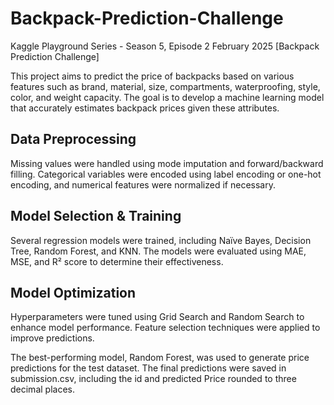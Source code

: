 # Backpack-Prediction-Challenge
Kaggle Playground Series - Season 5, Episode 2 February 2025 [Backpack Prediction Challenge]

This project aims to predict the price of backpacks based on various features such as brand,
material, size, compartments, waterproofing, style, color, and weight capacity. The goal is to
develop a machine learning model that accurately estimates backpack prices given these attributes.

## Data Preprocessing
Missing values were handled using mode imputation and forward/backward filling. Categorical
variables were encoded using label encoding or one-hot encoding, and numerical features were
normalized if necessary.

## Model Selection & Training
Several regression models were trained, including Naïve Bayes, Decision Tree, Random Forest, and
KNN. The models were evaluated using MAE, MSE, and R² score to determine their effectiveness.

## Model Optimization
Hyperparameters were tuned using Grid Search and Random Search to enhance model performance.
Feature selection techniques were applied to improve predictions.

The best-performing model, Random Forest, was used to generate price predictions for the test
dataset. The final predictions were saved in submission.csv, including the id and predicted Price
rounded to three decimal places.
